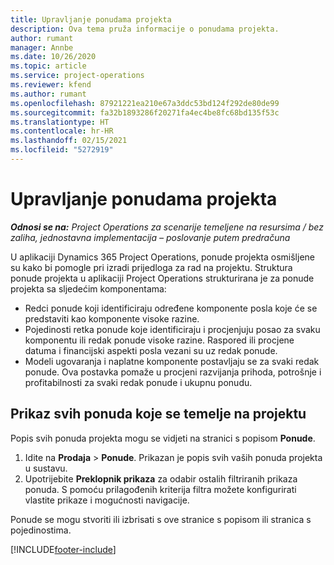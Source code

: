 ```yaml
---
title: Upravljanje ponudama projekta
description: Ova tema pruža informacije o ponudama projekta.
author: rumant
manager: Annbe
ms.date: 10/26/2020
ms.topic: article
ms.service: project-operations
ms.reviewer: kfend
ms.author: rumant
ms.openlocfilehash: 87921221ea210e67a3ddc53bd124f292de80de99
ms.sourcegitcommit: fa32b1893286f20271fa4ec4be8fc68bd135f53c
ms.translationtype: HT
ms.contentlocale: hr-HR
ms.lasthandoff: 02/15/2021
ms.locfileid: "5272919"
---
```

# <a name="manage-project-quotes"></a>Upravljanje ponudama projekta

_**Odnosi se na:** Project Operations za scenarije temeljene na resursima / bez zaliha, jednostavna implementacija – poslovanje putem predračuna_

U aplikaciji Dynamics 365 Project Operations, ponude projekta osmišljene su kako bi pomogle pri izradi prijedloga za rad na projektu. Struktura ponude projekta u aplikaciji Project Operations strukturirana je za ponude projekta sa sljedećim komponentama:

  - Redci ponude koji identificiraju određene komponente posla koje će se predstaviti kao komponente visoke razine.
  - Pojedinosti retka ponude koje identificiraju i procjenjuju posao za svaku komponentu ili redak ponude visoke razine. Raspored ili procjene datuma i financijski aspekti posla vezani su uz redak ponude.
  - Modeli ugovaranja i naplatne komponente postavljaju se za svaki redak ponude. Ova postavka pomaže u procjeni razvijanja prihoda, potrošnje i profitabilnosti za svaki redak ponude i ukupnu ponudu.

## <a name="view-all-project-based-quotes"></a>Prikaz svih ponuda koje se temelje na projektu

Popis svih ponuda projekta mogu se vidjeti na stranici s popisom **Ponude**. 

1. Idite na **Prodaja** > **Ponude**. Prikazan je popis svih vaših ponuda projekta u sustavu. 
2. Upotrijebite **Preklopnik prikaza** za odabir ostalih filtriranih prikaza ponuda. S pomoću prilagođenih kriterija filtra možete konfigurirati vlastite prikaze i mogućnosti navigacije.

Ponude se mogu stvoriti ili izbrisati s ove stranice s popisom ili stranica s pojedinostima.


[!INCLUDE[footer-include](../../includes/footer-banner.md)]